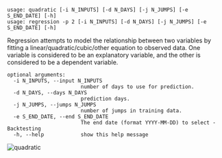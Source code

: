 ```
usage: quadratic [-i N_INPUTS] [-d N_DAYS] [-j N_JUMPS] [-e S_END_DATE] [-h]
usage: regression -p 2 [-i N_INPUTS] [-d N_DAYS] [-j N_JUMPS] [-e S_END_DATE] [-h]
```

Regression attempts to model the relationship between two variables by fitting a linear/quadratic/cubic/other equation to observed data. One variable is considered to be an explanatory variable, and the other is considered to be a dependent variable.

```
optional arguments:
  -i N_INPUTS, --input N_INPUTS
                        number of days to use for prediction.
  -d N_DAYS, --days N_DAYS
                        prediction days.
  -j N_JUMPS, --jumps N_JUMPS
                        number of jumps in training data.
  -e S_END_DATE, --end S_END_DATE
                        The end date (format YYYY-MM-DD) to select - Backtesting
  -h, --help            show this help message
```

![quadratic](https://user-images.githubusercontent.com/25267873/108604935-cca50980-73a8-11eb-9af1-bba807203cc6.png)
